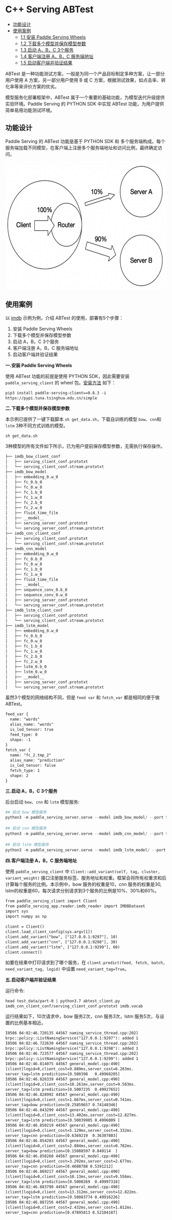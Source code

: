 # C++ Serving ABTest

- [功能设计](#1)
- [使用案例](#2)
  - [1.1 安装 Paddle Serving Wheels](#2.1)
  - [1.2 下载多个模型并保存模型参数](#2.2)
  - [1.3 启动 A，B，C 3个服务](#2.3)
  - [1.4 客户端注册 A，B，C 服务端地址](#2.4)
  - [1.5 启动客户端并验证结果](#2.5)

ABTest 是一种功能测试方案，一般是为同一个产品目标制定多种方案，让一部分用户使用 A 方案，另一部分用户使用 B 或 C 方案，根据测试效果，如点击率、转化率等来评价方案的优劣。

模型服务化部署框架中，ABTest 属于一个重要的基础功能，为模型迭代升级提供实验环境。Paddle Serving 的 PYTHON SDK 中实现 ABTest 功能，为用户提供简单易用功能测试环境。

<a name="1"></a>

## 功能设计

Paddle Serving 的 ABTest 功能是基于 PYTHON SDK 和 多个服务端构成。每个服务端加载不同模型，在客户端上注册多个服务端地址和访问比例，最终确定访问。

<div align=center>
<img src='images/6-5_Cpp_ABTest_CN_1.png' height = "400" align="middle"/>
</div

<a name="2"></a>

## 使用案例

以 [imdb](https://github.com/PaddlePaddle/Serving/tree/develop/examples/C%2B%2B/imdb) 示例为例，介绍 ABTest 的使用，部署有5个步骤：

1. 安装 Paddle Serving Wheels
2. 下载多个模型并保存模型参数
3. 启动 A，B，C 3个服务
4. 客户端注册 A，B，C 服务端地址
5. 启动客户端并验证结果

<a name="2.1"></a>

**一.安装 Paddle Serving Wheels**

使用 ABTest 功能的前提是使用 PYTHON SDK，因此需要安装 `paddle_serving_client` 的 wheel 包。[安装方法](./2-1_Docker_Images_CN.md) 如下：

```
pip3 install paddle-serving-client==0.8.3 -i https://pypi.tuna.tsinghua.edu.cn/simple
```

<a name="2.2"></a>

**二.下载多个模型并保存模型参数**

本示例已提供了一键下载脚本 `sh get_data.sh`，下载自训练的模型 `bow`、`cnn`和`lstm` 3种不同方式训练的模型。 

```
sh get_data.sh
```

3种模型的所有文件如下所示，已为用户提前保存模型参数，无需执行保存操作。
```
├── imdb_bow_client_conf
│   ├── serving_client_conf.prototxt
│   └── serving_client_conf.stream.prototxt
├── imdb_bow_model
│   ├── embedding_0.w_0
│   ├── fc_0.b_0
│   ├── fc_0.w_0
│   ├── fc_1.b_0
│   ├── fc_1.w_0
│   ├── fc_2.b_0
│   ├── fc_2.w_0
│   ├── fluid_time_file
│   ├── __model__
│   ├── serving_server_conf.prototxt
│   └── serving_server_conf.stream.prototxt
├── imdb_cnn_client_conf
│   ├── serving_client_conf.prototxt
│   └── serving_client_conf.stream.prototxt
├── imdb_cnn_model
│   ├── embedding_0.w_0
│   ├── fc_0.b_0
│   ├── fc_0.w_0
│   ├── fc_1.b_0
│   ├── fc_1.w_0
│   ├── fluid_time_file
│   ├── __model__
│   ├── sequence_conv_0.b_0
│   ├── sequence_conv_0.w_0
│   ├── serving_server_conf.prototxt
│   └── serving_server_conf.stream.prototxt
├── imdb_lstm_client_conf
│   ├── serving_client_conf.prototxt
│   └── serving_client_conf.stream.prototxt
├── imdb_lstm_model
│   ├── embedding_0.w_0
│   ├── fc_0.b_0
│   ├── fc_0.w_0
│   ├── fc_1.b_0
│   ├── fc_1.w_0
│   ├── fc_2.b_0
│   ├── fc_2.w_0
│   ├── lstm_0.b_0
│   ├── lstm_0.w_0
│   ├── __model__
│   ├── serving_server_conf.prototxt
│   └── serving_server_conf.stream.prototxt
```

虽然3个模型的网络结构不同，但是 `feed var` 和 `fetch_var` 都是相同的便于做 ABTest。
```
feed_var {
  name: "words"
  alias_name: "words"
  is_lod_tensor: true
  feed_type: 0
  shape: -1
}
fetch_var {
  name: "fc_2.tmp_2"
  alias_name: "prediction"
  is_lod_tensor: false
  fetch_type: 1
  shape: 2
}
```

<a name="2.3"></a>

**三.启动 A，B，C 3个服务**

后台启动 `bow`、`cnn` 和 `lstm` 模型服务:

```python
## 启动 bow 模型服务
python3 -m paddle_serving_server.serve --model imdb_bow_model/ --port 9297 >/dev/null 2>&1 &

## 启动 cnn 模型服务
python3 -m paddle_serving_server.serve --model imdb_cnn_model/ --port 9298  >/dev/null 2>&1 &

## 启动 lstm 模型服务
python3 -m paddle_serving_server.serve --model imdb_lstm_model/ --port 9299 >/dev/null 2>&1 &
```

<a name="2.4"></a>

**四.客户端注册 A，B，C 服务端地址**

使用 `paddle_serving_client` 中 `Client::add_variant(self, tag, cluster, variant_weight)` 接口注册服务标签、服务地址和权重。框架会将所有权重求和后计算每个服务的比例。本示例中，bow 服务的权重是10，cnn 服务的权重是30, lstm的权重是60，每次请求分别请求到3个服务的比例是10%、30%和60%。

```
from paddle_serving_client import Client
from paddle_serving_app.reader.imdb_reader import IMDBDataset
import sys
import numpy as np

client = Client()
client.load_client_config(sys.argv[1])
client.add_variant("bow", ["127.0.0.1:9297"], 10)
client.add_variant("cnn", ["127.0.0.1:9298"], 30)
client.add_variant("lstm", ["127.0.0.1:9299"], 60)
client.connect()
```
如要在结果中打印请求到了哪个服务，在 `client.predict(feed, fetch, batch, need_variant_tag, logid)` 中设置 `need_variant_tag=True`。

<a name="2.5"></a>

**五.启动客户端并验证结果**

运行命令:
```
head test_data/part-0 | python3.7 abtest_client.py imdb_cnn_client_conf/serving_client_conf.prototxt imdb.vocab
```

运行结果如下，10次请求中，bow 服务2次，cnn 服务3次，lstm 服务5次，与设置的比例基本相近。
```
I0506 04:02:46.720135 44567 naming_service_thread.cpp:202] brpc::policy::ListNamingService("127.0.0.1:9297"): added 1
I0506 04:02:46.722630 44567 naming_service_thread.cpp:202] brpc::policy::ListNamingService("127.0.0.1:9298"): added 1
I0506 04:02:46.723577 44567 naming_service_thread.cpp:202] brpc::policy::ListNamingService("127.0.0.1:9299"): added 1
I0506 04:02:46.814075 44567 general_model.cpp:490] [client]logid=0,client_cost=9.889ms,server_cost=6.283ms.
server_tag=lstm prediction=[0.500398   0.49960205]
I0506 04:02:46.826339 44567 general_model.cpp:490] [client]logid=0,client_cost=10.261ms,server_cost=9.503ms.
server_tag=lstm prediction=[0.5007235  0.49927652]
I0506 04:02:46.828992 44567 general_model.cpp:490] [client]logid=0,client_cost=1.667ms,server_cost=0.741ms.
server_tag=bow prediction=[0.25859657 0.74140346]
I0506 04:02:46.843299 44567 general_model.cpp:490] [client]logid=0,client_cost=13.402ms,server_cost=12.827ms.
server_tag=lstm prediction=[0.50039905 0.4996009 ]
I0506 04:02:46.850219 44567 general_model.cpp:490] [client]logid=0,client_cost=5.129ms,server_cost=4.332ms.
server_tag=cnn prediction=[0.6369219  0.36307803]
I0506 04:02:46.854203 44567 general_model.cpp:490] [client]logid=0,client_cost=2.804ms,server_cost=0.782ms.
server_tag=bow prediction=[0.15088597 0.849114  ]
I0506 04:02:46.858268 44567 general_model.cpp:490] [client]logid=0,client_cost=3.292ms,server_cost=2.677ms.
server_tag=cnn prediction=[0.4608788 0.5391212]
I0506 04:02:46.869217 44567 general_model.cpp:490] [client]logid=0,client_cost=10.13ms,server_cost=9.556ms.
server_tag=lstm prediction=[0.5000269  0.49997318]
I0506 04:02:46.883790 44567 general_model.cpp:490] [client]logid=0,client_cost=13.312ms,server_cost=12.822ms.
server_tag=lstm prediction=[0.50083774 0.49916226]
I0506 04:02:46.887256 44567 general_model.cpp:490] [client]logid=0,client_cost=2.432ms,server_cost=1.812ms.
server_tag=cnn prediction=[0.47895813 0.52104187]

```
